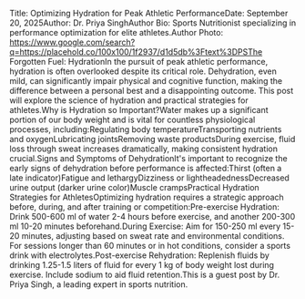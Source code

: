 Title: Optimizing Hydration for Peak Athletic PerformanceDate: September 20, 2025Author: Dr. Priya SinghAuthor Bio: Sports Nutritionist specializing in performance optimization for elite athletes.Author Photo: https://www.google.com/search?q=https://placehold.co/100x100/1f2937/d1d5db%3Ftext%3DPSThe Forgotten Fuel: HydrationIn the pursuit of peak athletic performance, hydration is often overlooked despite its critical role. Dehydration, even mild, can significantly impair physical and cognitive function, making the difference between a personal best and a disappointing outcome. This post will explore the science of hydration and practical strategies for athletes.Why is Hydration so Important?Water makes up a significant portion of our body weight and is vital for countless physiological processes, including:Regulating body temperatureTransporting nutrients and oxygenLubricating jointsRemoving waste productsDuring exercise, fluid loss through sweat increases dramatically, making consistent hydration crucial.Signs and Symptoms of DehydrationIt's important to recognize the early signs of dehydration before performance is affected:Thirst (often a late indicator)Fatigue and lethargyDizziness or lightheadednessDecreased urine output (darker urine color)Muscle crampsPractical Hydration Strategies for AthletesOptimizing hydration requires a strategic approach before, during, and after training or competition:Pre-exercise Hydration: Drink 500-600 ml of water 2-4 hours before exercise, and another 200-300 ml 10-20 minutes beforehand.During Exercise: Aim for 150-250 ml every 15-20 minutes, adjusting based on sweat rate and environmental conditions. For sessions longer than 60 minutes or in hot conditions, consider a sports drink with electrolytes.Post-exercise Rehydration: Replenish fluids by drinking 1.25-1.5 liters of fluid for every 1 kg of body weight lost during exercise. Include sodium to aid fluid retention.This is a guest post by Dr. Priya Singh, a leading expert in sports nutrition.
